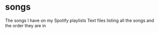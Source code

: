 # songs
The songs I have on my Spotify playlists
Text files listing all the songs and the order they are in
